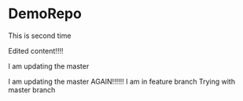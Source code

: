 # DemoRepo
This is second time


Edited content!!!!

I am updating the master

I am updating the master  AGAIN!!!!!!
I am in feature branch 
Trying with master branch

